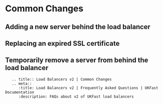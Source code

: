 # Common Changes

## Adding a new server behind the load balancer

## Replacing an expired SSL certificate

## Temporarily remove a server from behind the load balancer

```eval_rst
   .. title:: Load Balancers v2 | Common Changes
   .. meta::
      :title: Load Balancers v2 | Frequently Asked Questions | UKFast Documentation
      :description: FAQs about v2 of UKFast load balancers
```